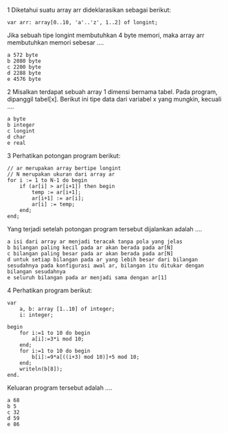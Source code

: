 1 	Diketahui suatu array arr dideklarasikan sebagai berikut:

    var arr: array[0..10, 'a'..'z', 1..2] of longint;
    
Jika sebuah tipe longint membutuhkan 4 byte memori, maka array arr membutuhkan memori sebesar ....

    a 572 byte
    b 2080 byte
    c 2200 byte
    d 2288 byte
    e 4576 byte

2 	Misalkan terdapat sebuah array 1 dimensi bernama tabel. Pada program, dipanggil tabel[x]. Berikut ini tipe data dari variabel x yang mungkin, kecuali ....

    a byte
    b integer
    c longint
    d char
    e real

3 	Perhatikan potongan program berikut:

    // ar merupakan array bertipe longint
    // N merupakan ukuran dari array ar
    for i := 1 to N-1 do begin
        if (ar[i] > ar[i+1]) then begin
            temp := ar[i+1];
            ar[i+1] := ar[i];
            ar[i] := temp;
        end;
    end;

Yang terjadi setelah potongan program tersebut dijalankan adalah ....

    a isi dari array ar menjadi teracak tanpa pola yang jelas
    b bilangan paling kecil pada ar akan berada pada ar[N]
    c bilangan paling besar pada ar akan berada pada ar[N]
    d untuk setiap bilangan pada ar yang lebih besar dari bilangan sesudahnya pada konfigurasi awal ar, bilangan itu ditukar dengan bilangan sesudahnya
    e seluruh bilangan pada ar menjadi sama dengan ar[1]

4 	Perhatikan program berikut:

    var
        a, b: array [1..10] of integer;
        i: integer;

    begin
        for i:=1 to 10 do begin
            a[i]:=3*i mod 10;
        end;
        for i:=1 to 10 do begin
            b[i]:=9*a[((i+3) mod 10)]+5 mod 10;
        end;
        writeln(b[8]);
    end.

Keluaran program tersebut adalah ....

    a 68
    b 5
    c 32
    d 59
    e 86